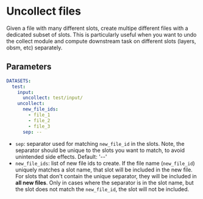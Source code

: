 # Uncollect files

Given a file with many different slots, create multipe different files with a dedicated subset of slots.
This is particularly useful when you want to undo the collect module and compute downstream task on different slots (layers, obsm, etc) separately.

## Parameters

```yaml
DATASETS:
  test:
    input:
      uncollect: test/input/
    uncollect:
      new_file_ids:
        - file_1
        - file_2
        - file_3
      sep: --
```

* `sep`: separator used for matching `new_file_id` in the slots. Note, the separator should be unique to the slots you want to match, to avoid unintended side effects. Default: '--'
* `new_file_ids`: list of new file ids to create. If the file name (`new_file_id`) uniquely matches a slot name, that slot will be included in the new file. For slots that don't contain the unique separator, they will be included in **all new files**. Only in cases where the separator is in the slot name, but the slot does not match the `new_file_id`, the slot will not be included.
